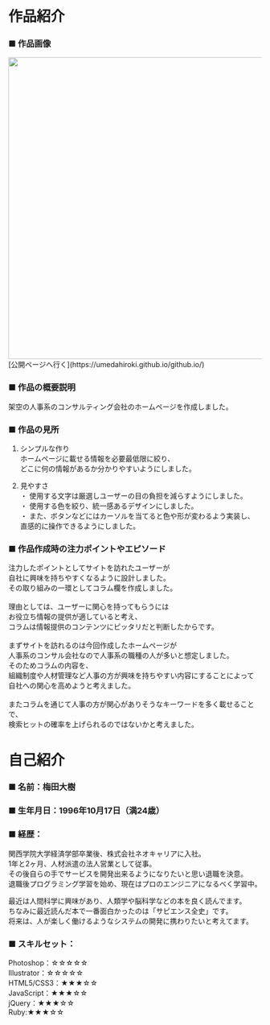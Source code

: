 # 作品紹介
### ■ 作品画像
<img src="https://i.gyazo.com/828a27a305de615a36a5d9bea0980643.png" width="600">
[公開ページへ行く](https://umedahiroki.github.io/github.io/) 
 
### ■ 作品の概要説明  
架空の人事系のコンサルティング会社のホームページを作成しました。<br>

### ■ 作品の見所  
1. シンプルな作り<br>
   ホームページに載せる情報を必要最低限に絞り、<br>
   どこに何の情報があるか分かりやすいようにしました。<br>
   
2. 見やすさ<br>
・ 使用する文字は厳選しユーザーの目の負担を減らすようにしました。<br>
・ 使用する色を絞り、統一感あるデザインにしました。<br>
・ また、ボタンなどにはカーソルを当てると色や形が変わるよう実装し、<br>
  直感的に操作できるようにしました。<br>
 
### ■ 作品作成時の注力ポイントやエピソード
注力したポイントとしてサイトを訪れたユーザーが<br>
自社に興味を持ちやすくなるように設計しました。<br>
その取り組みの一環としてコラム欄を作成しました。<br>
<br>
理由としては、ユーザーに関心を持ってもらうには<br>
お役立ち情報の提供が適していると考え、<br>
コラムは情報提供のコンテンツにピッタリだと判断したからです。<br>
<br>
まずサイトを訪れるのは今回作成したホームページが<br>
人事系のコンサル会社なので人事系の職種の人が多いと想定しました。<br>
そのためコラムの内容を、<br>
組織制度や人材管理など人事の方が興味を持ちやすい内容にすることによって<br>
自社への関心を高めようと考えました。<br>
<br>
またコラムを通じて人事の方が関心がありそうなキーワードを多く載せることで、<br>
検索ヒットの確率を上げられるのではないかと考えました。<br>

# 自己紹介<br>
### ■ 名前：梅田大樹<br>
### ■ 生年月日：1996年10月17日（満24歳）<br>
### ■ 経歴：<br>
関西学院大学経済学部卒業後、株式会社ネオキャリアに入社。<br>
1年と2ヶ月、人材派遣の法人営業として従事。<br>
その後自らの手でサービスを開発出来るようになりたいと思い退職を決意。<br>
退職後プログラミング学習を始め、現在はプロのエンジニアになるべく学習中。<br>

最近は人間科学に興味があり、人類学や脳科学などの本を良く読んでます。<br>
ちなみに最近読んだ本で一番面白かったのは「サピエンス全史」です。<br>
将来は、人が楽しく働けるようなシステムの開発に携わりたいと考えてます。
 
### ■ スキルセット：<br>
Photoshop：☆☆☆☆☆<br>
Illustrator：☆☆☆☆☆<br>
HTML5/CSS3：★★★☆☆<br>
JavaScript：★★★☆☆<br>
jQuery：★★★☆☆<br>
Ruby:★★★☆☆<br>

